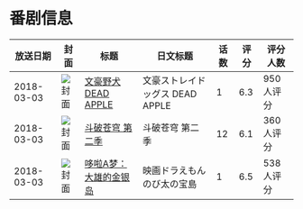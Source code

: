 # 番剧信息

|放送日期|封面|标题|日文标题|话数|评分|评分人数|
|---|---|---|---|---|---|---|
|2018-03-03|![封面](https://lain.bgm.tv/pic/cover/c/53/48/209596_11lLp.jpg)|[文豪野犬 DEAD APPLE](https://bangumi.tv/subject/209596)|文豪ストレイドッグス DEAD APPLE|1|6.3|950人评分|
|2018-03-03|![封面](https://lain.bgm.tv/pic/cover/c/fc/a5/212361_CciFF.jpg)|[斗破苍穹 第二季](https://bangumi.tv/subject/212361)|斗破苍穹 第二季|12|6.1|360人评分|
|2018-03-03|![封面](https://lain.bgm.tv/pic/cover/c/a9/23/217072_GNrwc.jpg)|[哆啦A梦：大雄的金银岛](https://bangumi.tv/subject/217072)|映画ドラえもん のび太の宝島|1|6.5|538人评分|
